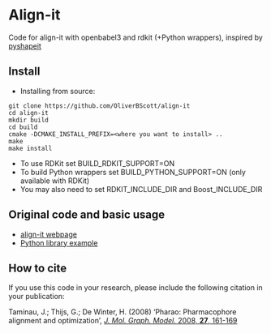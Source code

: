 # Align-it

Code for align-it with openbabel3 and rdkit (+Python wrappers), inspired by [pyshapeit](https://github.com/rdkit/shape-it)

## Install

* Installing from source:
```
git clone https://github.com/OliverBScott/align-it
cd align-it
mkdir build
cd build
cmake -DCMAKE_INSTALL_PREFIX=<where you want to install> ..
make 
make install
```

* To use RDKit set BUILD_RDKIT_SUPPORT=ON
* To build Python wrappers set BUILD_PYTHON_SUPPORT=ON (only available with RDKit)
* You may also need to set RDKIT_INCLUDE_DIR and Boost_INCLUDE_DIR

## Original code and basic usage
- [align-it webpage](http://silicos-it.be.s3-website-eu-west-1.amazonaws.com/software/align-it/1.0.4/align-it.html)
- [Python library example](https://github.com/OliverBScott/align-it/tree/master/example)

## How to cite
If you use this code in your research, please include the following citation in your publication:

Taminau, J.; Thijs, G.; De Winter, H. (2008) ‘Pharao: Pharmacophore alignment and optimization’, [*J. Mol. Graph. Model.* 2008, **27**, 161-169](https://doi.org/10.1016/j.jmgm.2008.04.003)